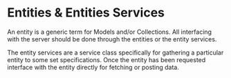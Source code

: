 # Entities & Entities Services

An entity is a generic term for Models and/or Collections.
All interfacing with the server should be done through the entities or the entity services.

The entity services are a service class specifically for gathering a particular entity to some set specifications.
Once the entity has been requested interface with the entity directly for fetching or posting data.
